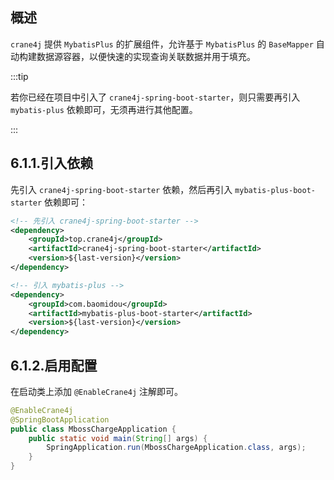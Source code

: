 ## 概述

`crane4j` 提供 `MybatisPlus` 的扩展组件，允许基于 `MybatisPlus` 的 `BaseMapper` 自动构建数据源容器，以便快速的实现查询关联数据并用于填充。

:::tip

若你已经在项目中引入了 `crane4j-spring-boot-starter`，则只需要再引入 `mybatis-plus` 依赖即可，无须再进行其他配置。

:::

## 6.1.1.引入依赖

先引入 `crane4j-spring-boot-starter` 依赖，然后再引入 `mybatis-plus-boot-starter` 依赖即可：

~~~xml
<!-- 先引入 crane4j-spring-boot-starter -->
<dependency>
    <groupId>top.crane4j</groupId>
    <artifactId>crane4j-spring-boot-starter</artifactId>
    <version>${last-version}</version>
</dependency>

<!-- 引入 mybatis-plus -->
<dependency>
    <groupId>com.baomidou</groupId>
    <artifactId>mybatis-plus-boot-starter</artifactId>
	<version>${last-version}</version>
</dependency>
~~~

## 6.1.2.启用配置

在启动类上添加 `@EnableCrane4j` 注解即可。

~~~java
@EnableCrane4j
@SpringBootApplication
public class MbossChargeApplication {
    public static void main(String[] args) {
        SpringApplication.run(MbossChargeApplication.class, args);
    }
}
~~~
